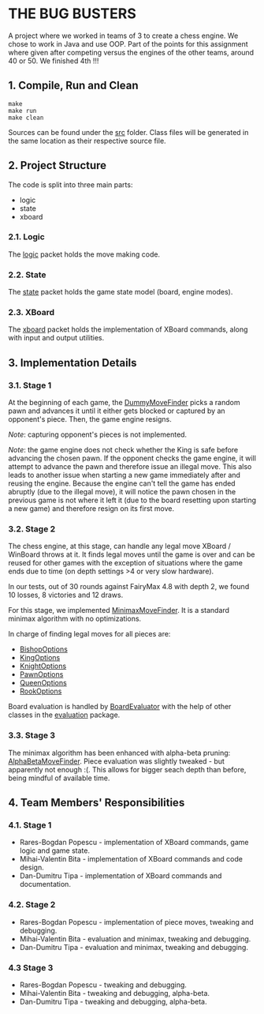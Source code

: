 # THE BUG BUSTERS

A project where we worked in teams of 3 to create a chess engine.
We chose to work in Java and use OOP.
Part of the points for this assignment where given after competing versus the engines of the other teams, around 40 or 50. We finished 4th !!!

## 1. Compile, Run and Clean
```
make
make run
make clean
```

Sources can be found under the [src](src) folder. Class files will be generated in the same location as their respective
source file.

## 2. Project Structure
The code is split into three main parts:
* logic
* state
* xboard

### 2.1. Logic
The [logic](src/thebugbusters/pa/project/logic) packet holds the move making code.
  
### 2.2. State
The [state](src/thebugbusters/pa/project/state) packet holds the game state model (board, engine modes).
  
### 2.3. XBoard
The [xboard](src/thebugbusters/pa/project/xboard) packet holds the implementation of XBoard commands, along with input
and output utilities.

## 3. Implementation Details
### 3.1. Stage 1
At the beginning of each game, the [DummyMoveFinder](src/thebugbusters/pa/project/logic/move/DummyMoveFinder.java) picks
a random pawn and advances it until it either gets blocked or captured by an opponent's piece. Then, the game engine
resigns.

*Note*: capturing opponent's pieces is not implemented.

*Note*: the game engine does not check whether the King is safe before advancing the chosen pawn. If the opponent checks
the game engine, it will attempt to advance the pawn and therefore issue an illegal move. This also leads to another
issue when starting a new game immediately after and reusing the engine. Because the engine can't tell the game has
ended abruptly (due to the illegal move), it will notice the pawn chosen in the previous game is not where it left it
(due to the board resetting upon starting a new game) and therefore resign on its first move.

### 3.2. Stage 2
The chess engine, at this stage, can handle any legal move XBoard / WinBoard throws at it. It finds legal moves until
the game is over and can be reused for other games with the exception of situations where the game ends due to time (on
depth settings >4 or very slow hardware).

In our tests, out of 30 rounds against FairyMax 4.8 with depth 2, we found 10 losses, 8 victories and 12 draws.

For this stage, we implemented [MinimaxMoveFinder](src/thebugbusters/pa/project/logic/move/MinimaxMoveFinder.java). It
is a standard minimax algorithm with no optimizations.

In charge of finding legal moves for all pieces are:
* [BishopOptions](src/thebugbusters/pa/project/logic/move/BishopOptions.java)
* [KingOptions](src/thebugbusters/pa/project/logic/move/KingOptions.java)
* [KnightOptions](src/thebugbusters/pa/project/logic/move/KnightOptions.java)
* [PawnOptions](src/thebugbusters/pa/project/logic/move/PawnOptions.java)
* [QueenOptions](src/thebugbusters/pa/project/logic/move/QueenOptions.java)
* [RookOptions](src/thebugbusters/pa/project/logic/move/RookOptions.java)

Board evaluation is handled by [BoardEvaluator](src/thebugbusters/pa/project/logic/evaluation/BoardEvaluator.java) with
the help of other classes in the [evaluation](src/thebugbusters/pa/project/logic/evaluation) package.

### 3.3. Stage 3
The minimax algorithm has been enhanced with alpha-beta pruning:
[AlphaBetaMoveFinder](src/thebugbusters/pa/project/logic/move/AlphaBetaMoveFinder.java). Piece evaluation was slightly
tweaked - but apparently not enough :(. This allows for bigger seach depth than before, being mindful of available time.

## 4. Team Members' Responsibilities
### 4.1. Stage 1
* Rares-Bogdan Popescu - implementation of XBoard commands, game logic and game state.
* Mihai-Valentin Bita - implementation of XBoard commands and code design.
* Dan-Dumitru Tipa - implementation of XBoard commands and documentation.

### 4.2. Stage 2
* Rares-Bogdan Popescu - implementation of piece moves, tweaking and debugging.
* Mihai-Valentin Bita - evaluation and minimax, tweaking and debugging.
* Dan-Dumitru Tipa - evaluation and minimax, tweaking and debugging.

### 4.3 Stage 3
* Rares-Bogdan Popescu - tweaking and debugging.
* Mihai-Valentin Bita - tweaking and debugging, alpha-beta.
* Dan-Dumitru Tipa - tweaking and debugging, alpha-beta.